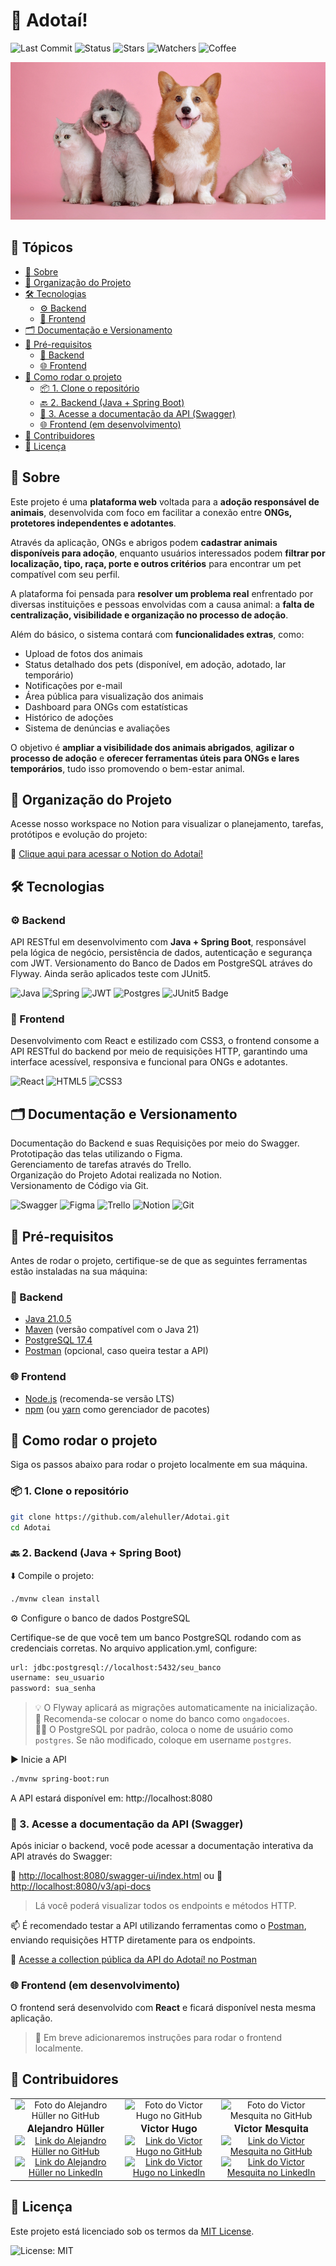 #  🐾 Adotaí! 
![Last Commit](https://img.shields.io/github/last-commit/alehuller/Adotai?style=for-the-badge)
![Status](https://img.shields.io/badge/Status-Em%20Desenvolvimento-orange?style=for-the-badge)
![Stars](https://img.shields.io/github/stars/alehuller/Adotai?style=for-the-badge)
![Watchers](https://img.shields.io/github/watchers/alehuller/Adotai?style=for-the-badge)
![Coffee](https://img.shields.io/badge/Powered_by-Coffee-ff69b4?style=for-the-badge&logo=buy-me-a-coffee)

![img_2.png](img_2.png)<br>

## 📑 Tópicos

- [📌 Sobre](#sobre)
- [🧭 Organização do Projeto](#-oraganização-do-projeto)
- [🛠️ Tecnologias](#️-tecnologias)
  - [⚙️ Backend](#-backend)
  - [🎨 Frontend](#-frontend)
- [🗂️ Documentação e Versionamento](#️-documentação-e-versionamento)
- [🧰 Pré-requisitos](#-pré-requisitos)
  - [🔧 Backend](#-backend-1)
  - [🌐 Frontend](#-frontend-1)
- [🚀 Como rodar o projeto](#-como-rodar-o-projeto)
  - [📦 1. Clone o repositório](#-1-clone-o-repositório)
  - [🔙 2. Backend (Java + Spring Boot)](#-2-backend-java--spring-boot)
  - [📘 3. Acesse a documentação da API (Swagger)](#-3-acesse-a-documentação-da-api-swagger)
  - [🌐 Frontend (em desenvolvimento)](#-frontend-em-desenvolvimento)
- [👥 Contribuidores](#-contribuidores)
- [📝 Licença](#-licença)

## 📌 Sobre

Este projeto é uma **plataforma web** voltada para a **adoção responsável de animais**, desenvolvida com foco em facilitar a conexão entre **ONGs, protetores independentes e adotantes**.

Através da aplicação, ONGs e abrigos podem **cadastrar animais disponíveis para adoção**, enquanto usuários interessados podem **filtrar por localização, tipo, raça, porte e outros critérios** para encontrar um pet compatível com seu perfil.

A plataforma foi pensada para **resolver um problema real** enfrentado por diversas instituições e pessoas envolvidas com a causa animal: a **falta de centralização, visibilidade e organização no processo de adoção**.

Além do básico, o sistema contará com **funcionalidades extras**, como:
- Upload de fotos dos animais
- Status detalhado dos pets (disponível, em adoção, adotado, lar temporário)
- Notificações por e-mail
- Área pública para visualização dos animais
- Dashboard para ONGs com estatísticas
- Histórico de adoções
- Sistema de denúncias e avaliações

O objetivo é **ampliar a visibilidade dos animais abrigados**, **agilizar o processo de adoção** e **oferecer ferramentas úteis para ONGs e lares temporários**, tudo isso promovendo o bem-estar animal.

## 🧭 Organização do Projeto

Acesse nosso workspace no Notion para visualizar o planejamento, tarefas, protótipos e evolução do projeto:

🔗 [Clique aqui para acessar o Notion do Adotaí!](https://www.notion.so/Adota-Sistema-de-Ado-o-de-Animais-Integrado-com-ONGs-1e5b6aa4de158011b031c1bb629f3878?source=copy_link)


## 🛠️ Tecnologias

### ⚙️ Backend

API RESTful em desenvolvimento com **Java + Spring Boot**, responsável pela lógica de negócio, persistência de dados, autenticação e segurança com JWT. Versionamento do Banco de Dados em PostgreSQL atráves do Flyway. Ainda serão aplicados teste com JUnit5.

![Java](https://img.shields.io/badge/java-%23ED8B00.svg?style=for-the-badge&logo=openjdk&logoColor=white)
![Spring](https://img.shields.io/badge/spring-%236DB33F.svg?style=for-the-badge&logo=spring&logoColor=white)
![JWT](https://img.shields.io/badge/JWT-black?style=for-the-badge&logo=JSON%20web%20tokens)
![Postgres](https://img.shields.io/badge/postgres-%23316192.svg?style=for-the-badge&logo=postgresql&logoColor=white)
![JUnit5 Badge](https://img.shields.io/badge/Tests-JUnit5-green?style=for-the-badge&logo=junit5)


### 🎨 Frontend

Desenvolvimento com React e estilizado com CSS3, o frontend consome a API RESTful do backend por meio de requisições HTTP, garantindo uma interface acessível, responsiva e funcional para ONGs e adotantes.

![React](https://img.shields.io/badge/react-%2320232a.svg?style=for-the-badge&logo=react&logoColor=%2361DAFB)
![HTML5](https://img.shields.io/badge/html5-%23E34F26.svg?style=for-the-badge&logo=html5&logoColor=white)
![CSS3](https://img.shields.io/badge/css3-%231572B6.svg?style=for-the-badge&logo=css3&logoColor=white)

## 🗂️ Documentação e Versionamento

Documentação do Backend e suas Requisições por meio do Swagger.<br>
Prototipação das telas utilizando o Figma.<br>
Gerenciamento de tarefas através do Trello.<br>
Organização do Projeto Adotai realizada no Notion.<br>
Versionamento de Código via Git.

![Swagger](https://img.shields.io/badge/-Swagger-%23Clojure?style=for-the-badge&logo=swagger&logoColor=white)
![Figma](https://img.shields.io/badge/figma-%23F24E1E.svg?style=for-the-badge&logo=figma&logoColor=white)
![Trello](https://img.shields.io/badge/Trello-%23026AA7.svg?style=for-the-badge&logo=Trello&logoColor=white)
![Notion](https://img.shields.io/badge/Notion-%23000000.svg?style=for-the-badge&logo=notion&logoColor=white)
![Git](https://img.shields.io/badge/git-%23F05033.svg?style=for-the-badge&logo=git&logoColor=white)

## 🧰 Pré-requisitos

Antes de rodar o projeto, certifique-se de que as seguintes ferramentas estão instaladas na sua máquina:

### 🔧 Backend

- [Java 21.0.5](https://www.oracle.com/java/technologies/javase/jdk21-archive-downloads.html)
- [Maven](https://maven.apache.org/download.cgi) (versão compatível com o Java 21)
- [PostgreSQL 17.4](https://www.postgresql.org/download/)
- [Postman](https://www.postman.com/downloads/) (opcional, caso queira testar a API)

### 🌐 Frontend

- [Node.js](https://nodejs.org/) (recomenda-se versão LTS)
- [npm](https://www.npmjs.com/) (ou [yarn](https://yarnpkg.com/) como gerenciador de pacotes)

## 🚀 Como rodar o projeto

Siga os passos abaixo para rodar o projeto localmente em sua máquina.

### 📦 1. Clone o repositório

```bash
git clone https://github.com/alehuller/Adotai.git
cd Adotai
```

### 🔙 2. Backend (Java + Spring Boot)

⬇️ Compile o projeto:

```bash
./mvnw clean install
```

⚙️ Configure o banco de dados PostgreSQL

Certifique-se de que você tem um banco PostgreSQL rodando com as credenciais corretas. No arquivo application.yml, configure:

```bash
url: jdbc:postgresql://localhost:5432/seu_banco
username: seu_usuario
password: sua_senha
```
> 💡 O Flyway aplicará as migrações automaticamente na inicialização. <br>
> 💾 Recomenda-se colocar o nome do banco como `ongadocoes`. <br>
> 🧑‍💻 O PostgreSQL por padrão, coloca o nome de usuário como `postgres`. Se não modificado, coloque em username `postgres`.

▶️ Inicie a API

```bash
./mvnw spring-boot:run
```
A API estará disponível em: http://localhost:8080

### 📘 3. Acesse a documentação da API (Swagger)

Após iniciar o backend, você pode acessar a documentação interativa da API através do Swagger:

🔗 [http://localhost:8080/swagger-ui/index.html](http://localhost:8080/swagger-ui/index.html)
ou
🔗 [http://localhost:8080/v3/api-docs](http://localhost:8080/v3/api-docs)

> Lá você poderá visualizar todos os endpoints e métodos HTTP.

📫 É recomendado testar a API utilizando ferramentas como o [Postman](https://www.postman.com/), enviando requisições HTTP diretamente para os endpoints.

🔗 [Acesse a collection pública da API do Adotaí! no Postman](https://victor-5545008.postman.co/workspace/Victor's-Workspace~547f2bc0-b948-4fb6-88fe-f4905bcca801/collection/44764863-fc5303b4-02a1-47f8-81e2-1041139034c1?action=share&creator=45034750&active-environment=45034750-e0faefc3-6481-4a36-ac70-cf12ecfe13b9)


### 🌐 Frontend (em desenvolvimento)

O frontend será desenvolvido com **React** e ficará disponível nesta mesma aplicação.

> 🔧 Em breve adicionaremos instruções para rodar o frontend localmente.


## 👥 Contribuidores
<table>
  <tr>
    <td align="center">
        <img src="https://avatars3.githubusercontent.com/u/92354266" width="100px;" alt="Foto do Alejandro Hüller no GitHub"/><br>
        <sub>
          <span style="font-size:16px; font-family: 'Helvetica Neue', Helvetica, Arial, sans-serif;"><b>Alejandro Hüller</b></span>
        </sub><br>
      <a href="https://github.com/alehuller" title="GitHub do Alejandro Hüller">
        <img src="https://img.shields.io/badge/GitHub-100000?style=for-the-badge&logo=github&logoColor=white" width="100px;" alt="Link do Alejandro Hüller no GitHub"/><br>
      </a><a href="https://www.linkedin.com/in/alejandro-huller-44171225a/" title="LinkedIn do Alejandro Hüller">
        <img src="https://img.shields.io/badge/LinkedIn-0077B5?style=for-the-badge&logo=linkedin&logoColor=white" width="100px;" alt="Link do Alejandro Hüller no LinkedIn"/>
      </a>
    </td>
    <td align="center">
        <img src="https://avatars3.githubusercontent.com/u/9754413" width="100px;" alt="Foto do Victor Hugo no GitHub"/><br>
        <sub>
          <span style="font-size:16px; font-family: 'Helvetica Neue', Helvetica, Arial, sans-serif;"><b>Victor Hugo</b></span>
        </sub><br>
      <a href="https://github.com/vhugoemcruz" title="GitHub do Victor Hugo">
        <img src="https://img.shields.io/badge/GitHub-100000?style=for-the-badge&logo=github&logoColor=white" width="100px;" alt="Link do Victor Hugo no GitHub"/><br>
      </a><a href="https://www.linkedin.com/in/victor-hugo-cruz-93180a264/" title="LinkedIn do Victor Hugo">
        <img src="https://img.shields.io/badge/LinkedIn-0077B5?style=for-the-badge&logo=linkedin&logoColor=white" width="100px;" alt="Link do Victor Hugo no LinkedIn"/>
      </a>
    </td>
    <td align="center">
        <img src="https://avatars3.githubusercontent.com/u/105395280" width="100px;" alt="Foto do Victor Mesquita no GitHub"/><br>
        <sub>
          <span style="font-size:16px; font-family: 'Helvetica Neue', Helvetica, Arial, sans-serif;"><b>Victor Mesquita</b></span>
        </sub><br>
      <a href="https://github.com/victormesquitta" title="GitHub do Victor Mesquita">
        <img src="https://img.shields.io/badge/GitHub-100000?style=for-the-badge&logo=github&logoColor=white" width="100px;" alt="Link do Victor Mesquita no GitHub"/><br>
      </a><a href="https://github.com/alehuller" title="LinkedIn do Victor Mesquita">
        <img src="https://img.shields.io/badge/LinkedIn-0077B5?style=for-the-badge&logo=linkedin&logoColor=white" width="100px;" alt="Link do Victor Mesquita no LinkedIn"/>
      </a>
    </td>
  </tr>
</table>

## 📝 Licença

Este projeto está licenciado sob os termos da [MIT License](./LICENSE).

![License: MIT](https://img.shields.io/badge/License-MIT-yellow.svg)